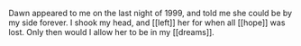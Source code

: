 Dawn appeared to me on the last night of 1999, and told me she could be by my side forever. I shook my head, and [[left]] her for when all [[hope]] was lost. Only then would I allow her to be in my [[dreams]].